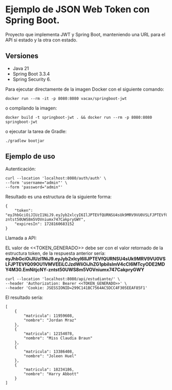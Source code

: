 # Ejemplo de JSON Web Token con Spring Boot.

Proyecto que implementa JWT y Spring Boot, manteniendo una URL para el API si estado y
la otra con estado. 

## Versiones 
* Java 21
* Spring Boot 3.3.4
* Spring Security 6.

Para ejecutar directamente de la imagen Docker con el siguiente comando:
```
docker run --rm -it -p 8080:8080 vacax/springboot-jwt
```

o compilando la imagen:

```
docker build -t springboot-jwt . && docker run --rm -p 8080:8080 springboot-jwt
```

o ejecutar la tarea de Gradle:
```
./gradlew bootjar
```

## Ejemplo de uso

Autenticación:

```
curl --location 'localhost:8080/auth/auth' \
--form 'username="admin"' \
--form 'password="admin"'
```

Resultado es una estructura de la siguiente forma:

```
{
    "token": "eyJhbGciOiJIUzI1NiJ9.eyJyb2xlcyI6IlJPTEVfQURNSU4sUk9MRV9VU0VSLFJPTEVfQ09OU1VMVEEiLCJzdWIiOiJhZG1pbiIsImV4cCI6MTcyODE2MDY4M30.EmNitjcNY-zntst50UWS8m5VOVniumx747CakpryGWY",
    "expiresIn": 1728160683152
}
```

Llamada a API:

EL valor de <<TOKEN_GENERADO>> debe ser con el valor retornado de la estructura token, de la
respuesta anterior sería: **eyJhbGciOiJIUzI1NiJ9.eyJyb2xlcyI6IlJPTEVfQURNSU4sUk9MRV9VU0VSLFJPTEVfQ09OU1VMVEEiLCJzdWIiOiJhZG1pbiIsImV4cCI6MTcyODE2MDY4M30.EmNitjcNY-zntst50UWS8m5VOVniumx747CakpryGWY**

```
curl --location 'localhost:8080/api/estudiante/' \
--header 'Authorization: Bearer <<TOKEN_GENERADO>>' \
--header 'Cookie: JSESSIONID=299C141BC7564AC5DCC4F305EEAF85F1'
```

El resultado sería:

```
[
    {
        "matricula": 11959608,
        "nombre": "Jordan Mraz"
    },
    {
        "matricula": 12154078,
        "nombre": "Miss Claudia Braun"
    },
    {
        "matricula": 13386408,
        "nombre": "Joleen Huel"
    },
    {
        "matricula": 18234186,
        "nombre": "Harry Abbott"
    }
]
```